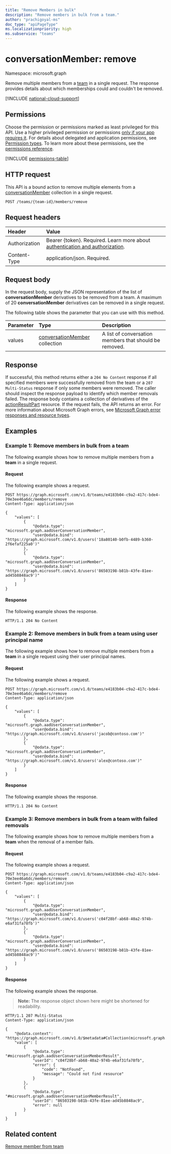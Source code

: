 ```yaml
---
title: "Remove Members in bulk"
description: "Remove members in bulk from a team."
author: "prachigoyal-ms"
doc_type: "apiPageType"
ms.localizationpriority: high
ms.subservice: "teams"
---
```


# conversationMember: remove

Namespace: microsoft.graph

Remove multiple members from a [team](../resources/team.md) in a single request. The response provides details about which memberships could and couldn't be removed.

[!INCLUDE [national-cloud-support](../../includes/all-clouds.md)]

## Permissions

Choose the permission or permissions marked as least privileged for this API. Use a higher privileged permission or permissions [only if your app requires it](/graph/permissions-overview#best-practices-for-using-microsoft-graph-permissions). For details about delegated and application permissions, see [Permission types](/graph/permissions-overview#permission-types). To learn more about these permissions, see the [permissions reference](/graph/permissions-reference).

<!-- { "blockType": "permissions", "name": "conversationmember_remove" } -->
[!INCLUDE [permissions-table](../includes/permissions/conversationmember-remove-permissions.md)]


## HTTP request

This API is a bound action to remove multiple elements from a [conversationMember](../resources/conversationmember.md) collection in a single request.
<!-- { "blockType": "ignored" } -->

```http
POST /teams/{team-id}/members/remove
```

## Request headers

| Header        | Value                     |
| :------------ | :------------------------ |
|Authorization|Bearer {token}. Required. Learn more about [authentication and authorization](/graph/auth/auth-concepts).|
| Content-Type  | application/json. Required. |

## Request body

In the request body, supply the JSON representation of the list of **conversationMember** derivatives to be removed from a team. A maximum of 20 **conversationMember** derivatives can be removed in a single request.

The following table shows the parameter that you can use with this method.

|Parameter|Type|Description|
|:---|:---|:---|
|values|[conversationMember](../resources/conversationmember.md) collection|A list of conversation members that should be removed.|

## Response

If successful, this method returns either a `204 No Content` response if all specified members were successfully removed from the team or a `207 Multi-Status` response if only some members were removed. The caller should inspect the response payload to identify which member removals failed. The response body contains a collection of derivatives of the [actionResultPart](../resources/actionresultpart.md) resource. If the request fails, the API returns an error. For more information about Microsoft Graph errors, see [Microsoft Graph error responses and resource types](/graph/errors).

## Examples

### Example 1: Remove members in bulk from a team

The following example shows how to remove multiple members from a **team** in a single request.

#### Request

The following example shows a request.

<!-- {
  "blockType": "request",
  "name": "bulkremovemembers_team"
}-->

```http
POST https://graph.microsoft.com/v1.0/teams/e4183b04-c9a2-417c-bde4-70e3ee46a6dc/members/remove
Content-Type: application/json

{
    "values": [
        {
            "@odata.type": "microsoft.graph.aadUserConversationMember",
            "user@odata.bind": "https://graph.microsoft.com/v1.0/users('18a80140-b0fb-4489-b360-2f6efaf225a0')"
        },
        {
            "@odata.type": "microsoft.graph.aadUserConversationMember",
            "user@odata.bind": "https://graph.microsoft.com/v1.0/users('86503198-b81b-43fe-81ee-ad45b8848ac9')"
        }
    ]
}
```

#### Response

The following example shows the response.

<!-- {
  "blockType": "response",
  "truncated": false
} -->

```http
HTTP/1.1 204 No Content
```

### Example 2: Remove members in bulk from a team using user principal name

The following example shows how to remove multiple members from a **team** in a single request using their user principal names.

#### Request

The following example shows a request.

<!-- {
  "blockType": "request",
  "name": "bulkdeletemembers_team_upn"
}-->

```http
POST https://graph.microsoft.com/v1.0/teams/e4183b04-c9a2-417c-bde4-70e3ee46a6dc/members/remove
Content-Type: application/json

{
    "values": [
        {
            "@odata.type": "microsoft.graph.aadUserConversationMember",
            "user@odata.bind": "https://graph.microsoft.com/v1.0/users('jacob@contoso.com')"
        },
        {
            "@odata.type": "microsoft.graph.aadUserConversationMember",
            "user@odata.bind": "https://graph.microsoft.com/v1.0/users('alex@contoso.com')"
        }
    ]
}
```

#### Response

The following example shows the response.

<!-- {
  "blockType": "response",
  "truncated": false
} -->

```http
HTTP/1.1 204 No Content
```

### Example 3: Remove members in bulk from a team with failed removals

The following example shows how to remove multiple members from a **team** when the removal of a member fails.

#### Request

The following example shows a request.

<!-- {
  "blockType": "request",
  "name": "bulkdeletemembers_team_partial"
}-->

```http
POST https://graph.microsoft.com/v1.0/teams/e4183b04-c9a2-417c-bde4-70e3ee46a6dc/members/remove
Content-Type: application/json

{
    "values": [
        {
            "@odata.type": "microsoft.graph.aadUserConversationMember",
            "user@odata.bind": "https://graph.microsoft.com/v1.0/users('c04f28bf-ab68-40a2-974b-e6af31fa78fb')"
        },
        {
            "@odata.type": "microsoft.graph.aadUserConversationMember",
            "user@odata.bind": "https://graph.microsoft.com/v1.0/users('86503198-b81b-43fe-81ee-ad45b8848ac9')"
        }
    ]
}
```

#### Response

The following example shows the response.

> **Note:** The response object shown here might be shortened for readability.
<!-- {
  "blockType": "response",
  "truncated": true,
  "@odata.type": "Collection(microsoft.graph.actionResultPart)"
} -->

```http
HTTP/1.1 207 Multi-Status
Content-Type: application/json

{
    "@odata.context": "https://graph.microsoft.com/v1.0/$metadata#Collection(microsoft.graph.aadUserConversationMemberResult)",
    "value": [
        {
            "@odata.type": "#microsoft.graph.aadUserConversationMemberResult",
            "userId": "c04f28bf-ab68-40a2-974b-e6af31fa78fb",
            "error": {
                "code": "NotFound",
                "message": "Could not find resource"
            }
        },
        {
            "@odata.type": "#microsoft.graph.aadUserConversationMemberResult",
            "userId": "86503198-b81b-43fe-81ee-ad45b8848ac9",
            "error": null
        }
    ]
}
```

## Related content

[Remove member from team](team-delete-members.md)

<!-- uuid: 8fcb5dbc-d5aa-4681-8e31-b001d5168d79
2024-09-12 06:02:30 UTC -->
<!--
{
  "type": "#page.annotation",
  "description": "Remove members from a team in bulk.",
  "keywords": "",
  "section": "documentation",
  "tocPath": "",
  "suppressions": []
}
-->
